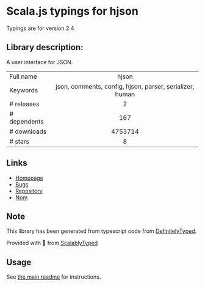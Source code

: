 
# Scala.js typings for hjson

Typings are for version 2.4

## Library description:
A user interface for JSON.

|                    |                 |
| ------------------ | :-------------: |
| Full name          | hjson |
| Keywords           | json, comments, config, hjson, parser, serializer, human |
| # releases         | 2 |
| # dependents       | 167 |
| # downloads        | 4753714 |
| # stars            | 8 |

## Links
- [Homepage](https://hjson.github.io)
- [Bugs](https://github.com/hjson/hjson-js/issues)
- [Repository](https://github.com/hjson/hjson-js)
- [Npm](https://www.npmjs.com/package/hjson)
    


## Note
This library has been generated from typescript code from [DefinitelyTyped](https://definitelytyped.org).

Provided with :purple_heart: from [ScalablyTyped](https://github.com/oyvindberg/ScalablyTyped)

## Usage
See [the main readme](../../readme.md) for instructions.


